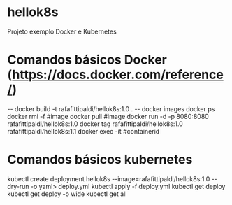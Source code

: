 # hellok8s
Projeto exemplo Docker e Kubernetes

# Comandos básicos Docker (https://docs.docker.com/reference/)
-- docker build -t rafafittipaldi/hellok8s:1.0 .
-- docker images
docker ps
docker rmi -f #image
docker pull #image
docker run -d -p 8080:8080 rafafittipaldi/hellok8s:1.0
docker tag rafafittipaldi/hellok8s:1.0 rafafittipaldi/hellok8s:1.1
docker exec -it #containerid

# Comandos básicos kubernetes
kubectl create deployment hellok8s --image=rafafittipaldi/hellok8s:1.0 --dry-run -o yaml> deploy.yml
kubectl apply -f deploy.yml
kubectl get deploy
kubectl get deploy -o wide
kubectl get all
